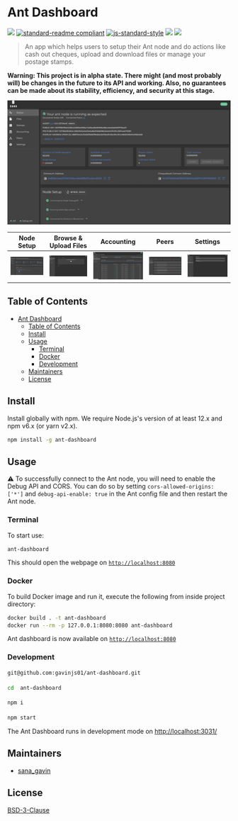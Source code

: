 # Ant Dashboard

[![](https://img.shields.io/badge/made%20by-EtherSana-blue.svg?style=flat-square)](https://www.ethsana.org/)
[![standard-readme compliant](https://img.shields.io/badge/standard--readme-OK-brightgreen.svg?style=flat-square)](https://github.com/RichardLitt/standard-readme)
[![js-standard-style](https://img.shields.io/badge/code%20style-standard-brightgreen.svg?style=flat-square)](https://github.com/feross/standard)
![](https://img.shields.io/badge/npm-%3E%3D6.0.0-orange.svg?style=flat-square)
![](https://img.shields.io/badge/Node.js-%3E%3D10.0.0-orange.svg?style=flat-square)

> An app which helps users to setup their Ant node and do actions like cash out cheques, upload and download files or manage your postage stamps.

**Warning: This project is in alpha state. There might (and most probably will) be changes in the future to its API and working. Also, no guarantees can be made about its stability, efficiency, and security at this stage.**

![Status page](/ui_samples/status.png)

| Node Setup | Browse & Upload Files | Accounting | Peers | Settings |
|-------|---------|-------|----------|------|
| ![Setup](/ui_samples/node_setup.png) | ![Files](/ui_samples/file_upload.png) | ![Accounting](/ui_samples/accounting.png) | ![Peers](/ui_samples/peers.png) | ![Settings](/ui_samples/settings.png) |

## Table of Contents

- [Ant Dashboard](#ant-dashboard)
  - [Table of Contents](#table-of-contents)
  - [Install](#install)
  - [Usage](#usage)
    - [Terminal](#terminal)
    - [Docker](#docker)
    - [Development](#development)
  - [Maintainers](#maintainers)
  - [License](#license)

## Install

Install globally with npm. We require Node.js's version of at least 12.x and npm v6.x (or yarn v2.x).

```sh
npm install -g ant-dashboard
```

## Usage

:warning: To successfully connect to the Ant node, you will need to enable the Debug API and CORS. You can do so by setting `cors-allowed-origins: ['*']` and `debug-api-enable: true` in the Ant config file and then restart the Ant node.

### Terminal

To start use:
```sh
ant-dashboard
```

This should open the webpage on [`http://localhost:8080`](http://localhost:8080)

### Docker

To build Docker image and run it, execute the following from inside project directory:

```sh
docker build . -t ant-dashboard
docker run --rm -p 127.0.0.1:8080:8080 ant-dashboard
```

Ant dashboard is now available on [`http://localhost:8080`](http://localhost:8080)

### Development

```sh
git@github.com:gavinjs01/ant-dashboard.git

cd  ant-dashboard

npm i

npm start
```

The Ant Dashboard runs in development mode on [http://localhost:3031/](http://localhost:3031/)

## Maintainers

- [sana_gavin](https://github.com/gavinjs01)

## License

[BSD-3-Clause](./LICENSE)
